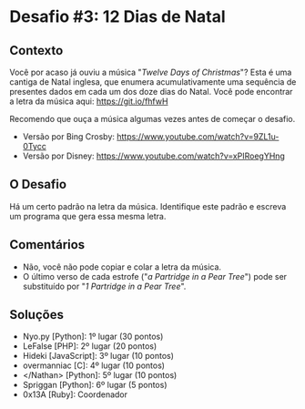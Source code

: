 # Desafio #3: 12 Dias de Natal

## Contexto

Você por acaso já ouviu a música "*Twelve Days of Christmas*"? Esta é uma cantiga de Natal inglesa, que enumera acumulativamente uma sequência de presentes dados em cada um dos doze dias do Natal. Você pode encontrar a letra da música aqui: https://git.io/fhfwH

Recomendo que ouça a música algumas vezes antes de começar o desafio.

- Versão por Bing Crosby: https://www.youtube.com/watch?v=9ZL1u-0Tycc
- Versão por Disney: https://www.youtube.com/watch?v=xPIRoegYHng

## O Desafio

Há um certo padrão na letra da música. Identifique este padrão e escreva um programa que gera essa mesma letra.

## Comentários

- Não, você não pode copiar e colar a letra da música.
- O último verso de cada estrofe ("*a Partridge in a Pear Tree*") pode ser substituído por "*1 Partridge in a Pear Tree*".

## Soluções

- Nyo.py [Python]: 1º lugar (30 pontos)
- LeFalse [PHP]: 2º lugar (20 pontos)
- Hideki [JavaScript]: 3º lugar (10 pontos)
- overmanniac [C]: 4º lugar (10 pontos)
- <\/Nathan> [Python]: 5º lugar (10 pontos)
- Spriggan [Python]: 6º lugar (5 pontos)
- 0x13A [Ruby]: Coordenador